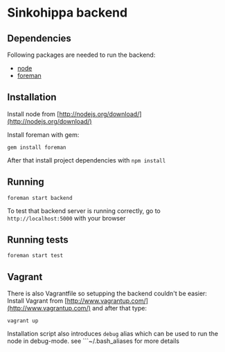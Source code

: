Sinkohippa backend
=================

Dependencies
------------

Following packages are needed to run the backend:

* [node](http://nodejs.org/)
* [foreman](https://github.com/ddollar/foreman)

Installation
------------

Install node from [http://nodejs.org/download/](http://nodejs.org/download/)

Install foreman with gem:

```
gem install foreman
```

After that install project dependencies with `npm install`

Running
-------

```
foreman start backend
```

To test that backend server is running correctly, go to `http://localhost:5000`
with your browser

Running tests
------------

```
foreman start test
```

Vagrant
-------

There is also Vagrantfile so setupping the backend couldn't be easier: Install Vagrant from [http://www.vagrantup.com/](http://www.vagrantup.com/) and after that type:

```
vagrant up
```

Installation script also introduces ```debug``` alias which can be used to run the node in debug-mode. see ```~/.bash_aliases for more details
